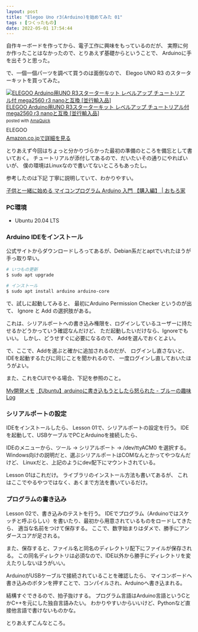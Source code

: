 ```yaml
---
layout: post
title: "Elegoo Uno r3(Arduino)を始めてみた 01"
tags : [つくったもの]
date: 2022-05-01 17:54:44
---
```



自作キーボードを作ってから、電子工作に興味をもっているのだが、
実際に何か作ったことはなかったので、とりあえず基礎からということで、
Arduinoに手を出そうと思った。

で、一個一個パーツを調べて買うのは面倒なので、
Elegoo UNO R3 のスターターキットを買ってみた。


<div class="AmaQuick-box" style="margin-bottom: 0px;"><div class="AmaQuick-image" style="float: left; margin: 0px 12px 1px 0px;"><a href="https://www.amazon.co.jp/dp/B06XF2HZGT/?tag=tavi06-22" name="AmaQuicklink" target="_blank"><img src="https://m.media-amazon.com/images/I/61S+fEvTvML._SL200_.jpg" alt="ELEGOO Arduino用UNO R3スターターキット レベルアップ チュートリアル付 mega2560 r3 nanoと互換 [並行輸入品]" style="border: none;"/></a></div><div class="AmaQuick-info" style="margin-bottom: 10px; line-height: 120%"><div class="AmaQuick-name" style="margin-bottom: 10px; line-height: 120%"><a href="https://www.amazon.co.jp/dp/B06XF2HZGT/?tag=tavi06-22" name="AmaQuicklink" target="_blank">ELEGOO Arduino用UNO R3スターターキット レベルアップ チュートリアル付 mega2560 r3 nanoと互換 [並行輸入品]</a><div class="AmaQuick-powered-date" style="font-size: 80%; margin-top: 5px; line-height: 120%">posted with <a href="https://creazy.net/amazon_quick_affiliate" title="AmaQuick" target="_blank">AmaQuick</a></div></div><div class="AmaQuick-detail">ELEGOO</div><div class="AmaQuick-sub-info" style="float: left;"><div class="AmaQuick-link" style="margin-top: 5px"><a href="https://www.amazon.co.jp/dp/B06XF2HZGT/?tag=tavi06-22" name="AmaQuicklink" target="_blank">Amazon.co.jpで詳細を見る</a></div></div></div><div class="AmaQuick-footer" style="clear: left"></div></div>


とりあえず今回はちょっと分かりづらかった最初の準備のところを備忘として書いておく。
チュートリアルが添付してあるので、だいたいその通りにやればいいが、
僕の環境はLinuxなので書いてないところもあったし。

参考したのは下記
丁寧に説明していて、わかりやすい。

[子供と一緒に始める マイコンプログラム Arduino 入門 【購入編】 | おもろ家](https://omoroya.com/arduino00/)




### PC環境

* Ubuntu 20.04 LTS



### Arduino IDEをインストール

公式サイトからダウンロードしろってあるが、Debian系だとaptでいれたほうが手っ取り早い。


```bash
# いつもの更新
$ sudo apt upgrade

# インストール
$ sudo apt install arduino arduino-core

```

で、試しに起動してみると、
最初にArduino Permission Checker というのが出て、
Ignore と Add の選択肢がある。

これは、シリアルポートへの書き込み権限を、ログインしているユーザーに持たせるかどうかっていう確認なんだけど、
ただ起動したいだけなら、Ignoreでもいい。
しかし、どうせすぐに必要になるので、
Addを選んでおくとよい。

で、ここで、Addを選ぶと確かに追加されるのだが、
ログインし直さないと、IDEを起動するたびに同じことを聞かれるので、
一度ログインし直しておいたほうがよい。

また、これをCUIでやる場合、下記を参照のこと。

[My開発メモ](http://kanako.s500.xrea.com/nukblog/show.rhtml?id=646)
[【Ubuntu】arduinoに書き込もうとしたら怒られた - ブルーの趣味Log](https://www.blue-weblog.com/entry/2017/11/23/204902)



### シリアルポートの設定

IDEをインストールしたら、
Lesson 01で、シリアルポートの設定を行う。
IDEを起動して、USBケーブルでPCとArduinoを接続したら、

IDEのメニューから、ツール → シリアルポート → /dev/ttyACM0 を選択する。
Windows向けの説明だと、選ぶシリアルポートはCOMなんとかってやつなんだけど、
Linuxだと、上記のようにdev配下にマウントされている。


Lesson 01はこれだけ。
ライブラリのインストール方法も書いてあるが、
これはここでやるやつではなく、あくまで方法を書いているだけ。



### プログラムの書き込み

Lesson 02で、書き込みのテストを行う。
IDEでプログラム（Arduinoではスケッチと呼ぶらしい）を書いたり、最初から用意されているものをロードしてきたら、
適当な名前をつけて保存する。
ここで、数字始まりはダメで、勝手にアンダースコアが足される。

また、保存すると、ファイル名と同名のディレクトリ配下にファイルが保存される。
この同名ディレクトリは必須なので、IDE以外から勝手にディレクトリを変えたりしないほうがいい。


ArduinoがUSBケーブルで接続されていることを確認したら、
マイコンボードへ書き込みのボタンを押すことで、コンパイルされ、Arduinoへ書き込まれる。

結構すぐできるので、拍子抜けする。
プログラム言語はArduino言語というCとかC++を元にした独自言語みたい。
わかりやすいからいいけど、Pythonなど直接他言語で書けないものかな。




とりあえずこんなところ。






